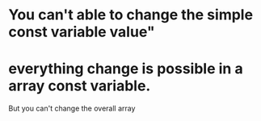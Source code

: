 # You can't able to change the simple const variable value"
# everything change is possible in a array const variable. 
  But you can't change the overall array